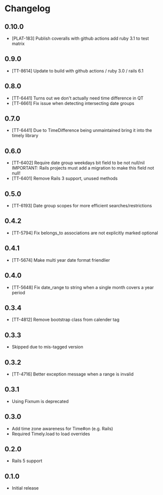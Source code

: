 # Changelog

## 0.10.0

* [PLAT-183] Publish coveralls with github actions add ruby 3.1 to test matrix

## 0.9.0

* [TT-8614] Update to build with github actions / ruby 3.0 / rails 6.1

## 0.8.0

* [TT-6441] Turns out we don't actually need time difference in QT
* [TT-6661] Fix issue when detecting intersecting date groups

## 0.7.0

* [TT-6441] Due to TimeDifference being unmaintained bring it into the timely library

## 0.6.0

* [TT-6402] Require date group weekdays bit field to be not null/nil
            IMPORTANT: Rails projects must add a migration to make this field not null!
* [TT-6401] Remove Rails 3 support, unused methods

## 0.5.0

* [TT-6193] Date group scopes for more efficient searches/restrictions

## 0.4.2

* [TT-5794] Fix belongs_to associations are not explicitly marked optional

## 0.4.1

* [TT-5674] Make multi year date format friendlier

## 0.4.0

* [TT-5648] Fix date_range to string when a single month covers a year period

## 0.3.4

* [TT-4812] Remove bootstrap class from calender tag

## 0.3.3

* Skipped due to mis-tagged version

## 0.3.2

* [TT-4716] Better exception message when a range is invalid

## 0.3.1

* Using Fixnum is deprecated

## 0.3.0

* Add time zone awareness for Time#on (e.g. Rails)
* Required Timely.load to load overrides

## 0.2.0

* Rails 5 support

## 0.1.0

* Initial release
